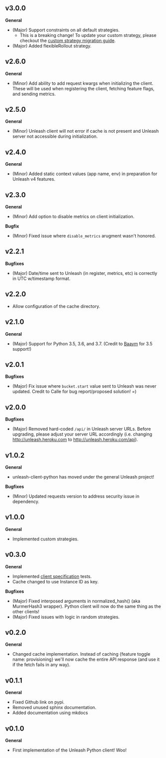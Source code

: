 ## v3.0.0
**General**
* (Major) Support constraints on all default strategies.  
    * This is a breaking change!  To update your custom strategy, please checkout the [custom strategy migration guide](https://unleash.github.io/unleash-client-python/customstrategies/).
* (Major) Added flexibleRollout strategy.

## v2.6.0

**General**
* (Minor) Add ability to add request kwargs when initializing the client.  These will be used when registering the client, fetching feature flags, and sending metrics. 

## v2.5.0

**General**
* (Minor) Unleash client will not error if cache is not present and Unleash server not accessible during initialization.

## v2.4.0

**General**
* (Minor) Added static context values (app name, env) in preparation for Unleash v4 features.

## v2.3.0

**General**
* (Minor) Add option to disable metrics on client initialization.


**Bugfix**

* (Minor) Fixed issue where `disable_metrics` arugment wasn't honored.

## v2.2.1

**Bugfixes**

* (Major) Date/time sent to Unleash (in register, metrics, etc) is correctly in UTC w/timestamp format.

## v2.2.0

* Allow configuration of the cache directory.

## v2.1.0

**General**

* (Major) Support for Python 3.5, 3.6, and 3.7.  (Credit to [Baaym](https://github.com/baaym) for 3.5 support!)

## v2.0.1

**Bugfixes**

* (Major) Fix issue where `bucket.start` value sent to Unleash was never updated. Credit to Calle for bug report/proposed solution! =)

## v2.0.0

**Bugfixes**

* (Major) Removed hard-coded `/api/` in Unleash server URLs. Before upgrading, please adjust your server URL accordingly (i.e. changing http://unleash.heroku.com to http://unleash.heroku.com/api).

## v1.0.2

**General**

* unleash-client-python has moved under the general Unleash project!

**Bugfixes**

* (Minor) Updated requests version to address security issue in dependency.

## v1.0.0
**General**

* Implemented custom strategies. 

## v0.3.0

**General**

* Implemented [client specification](https://github.com/Unleash/client-specification) tests.
* Cache changed to use Instance ID as key.

**Bugfixes**

* (Major) Fixed interposed arguments in normalized_hash() (aka MurmerHash3 wrapper).  Python client will now do the same thing as the other clients!
* (Major) Fixed issues with logic in random strategies.

## v0.2.0

**General**

* Changed cache implementation.  Instead of caching {feature toggle name: provisioning} we'll now cache the entire API response (and use it if the fetch fails in any way).

## v0.1.1

**General**

* Fixed Github link on pypi.
* Removed unused sphinx documentation.
* Added documentation using mkdocs

## v0.1.0

**General**

* First implementation of the Unleash Python client!  Woo!
